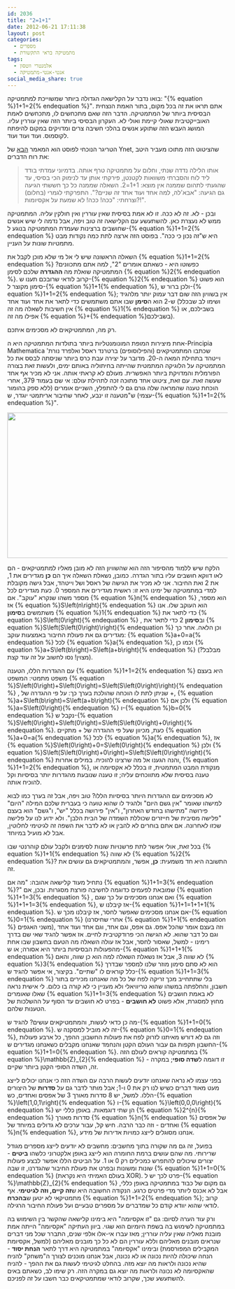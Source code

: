 ```yaml
---
id: 2036
title: "2=1+1"
date: 2012-06-21 17:11:38
layout: post
categories: 
  - מספרים
  - מתמטיקה בראי התקשורת
tags: 
  - אלמנטרי ווטסון
  - אנטי-אנטי-מתמטיקה
social_media_share: true
---
```

בואו נדבר על הקלישאה הגדולה ביותר שמשוייכת למתמטיקה: "{% equation %}1+1=2{% endequation %}". אתם תראו את זה בכל מקום, בתור האמת הנצחית הבסיסית ביותר של המתמטיקה. הדבר הזה שאם מתכחשים לו, מתכחשים לאמת האובייקטיבית שאולי קיימת ואולי לא. העקרון הבסיסי ביותר הזה שאין עוררין עליו. המושג העבש הזה שתוקע אנשים בהלכי חשיבה צרים ומדויקים במקום להיפתח לקוסמוס. ועוד ועוד ועוד.

הטריגר הנוכחי לפוסט הוא המאמר <a href="http://www.ynet.co.il/articles/0,7340,L-4243981,00.html">הבא</a> של Ynet, שהציטוט הזה מתוכו מעביר היטב את רוח הדברים:
<blockquote>אותו הלילה נדדה שנתי, וחלום על מתמטיקה טרף אותה. בדמיוני עמדתי בודד ליד לוח והסברתי משוואות לקטנטן, פירקתי אותן עד לנימוק הכי בסיסי, עד שהגעתי לתהום שממנה אין מוצא: 1+1=2. השאלה שממנה כל כך חששתי הגיעה גם הגיעה: "אבא'לה, למה אחד ועוד אחד זה שניים?". התפרקתי לגמרי (בחלום) וצרחתי: "ככה! ככה! לא שמעת על אקסיומות?!".</blockquote>
ובכן - לא. זה לא ככה. זו לא אמת בסיסית שאין עוררין ואין חולקין עליה. המתמטיקה ממש לא נעצרת כאן. להשתעשע עם הקלישאה זה טוב ויפה, אבל נדמה לי שיש אנשים שחושבים ברצינות שעמדת המתמטיקה בנוגע ל-{% equation %}1+1=2{% endequation %} היא ש"זה נכון כי ככה". בפוסט הזה ארצה לתת כמה נקודות מבט מתמטיות שונות על העניין.

השאלה הראשונה שיש לי אל מי שלא מוכן לקבל את {% equation %}1+1=2{% endequation %} כפשוטו היא - כשאתם אומרים "2", למה אתם מתכוונים? המתמטיקה שואלת מה <strong>ההגדרה</strong> שלכם לסימן {% equation %}2{% endequation %}. קרוב לודאי שרובכם תענו ש-{% equation %}2{% endequation %} הוא פשוט סימון מקוצר ל-{% equation %}1+1{% endequation %}, ולכן ברור ש-{% equation %}1+1=2{% endequation %}; אין בשוויון הזה שום דבר עמוק יותר מלהגיד ש-2 הוא ה<strong>סימן</strong> שבו אתם משתמשים כדי לתאר את אחד ועוד אחד (ושימו לב שבכלל אין חשיבות לשאלה מה זה {% equation %}1{% endequation %} בשבילכם, או אפילו מה זה {% equation %}+{% endequation %}בשבילכם).

רק מה, המתמטיקאים לא מסכימים איתכם.

אחת מיצירות המופת המונומנטליות ביותר בתולדות המתמטיקה היא ה-Principia Mathematica שכתבו המתמטיקאים (והפילוסופים) ברטרנד ראסל ואלפרד נורת' וייטהד בתחילת המאה ה-20. מדובר על יצירה עבת כרס ביותר שניסתה לבסס את כל המתמטיקה על הלוגיקה המתמטית שהייתה בחיתוליה באותם ימים, ולעשות זאת בצורה הפורמלית והמדויקת ביותר האפשרית. מעולם לא קראתי אותה. אני לא מכיר אף אחד שעשה זאת. עם זאת, ציטוט אחד מתוכה זכה לתהילת עולם: אי שם בעמוד 379, אחרי הוכחת טענה שהמראה שלה גורם גם לי להתפלץ, השניים אומרים (ללא ספק בהומור עצמי) ש"מטענה זו ינבע, לאחר שחיבור אריתמטי יוגדר, ש-{% equation %}1+1=2{% endequation %}".

<strong><a href="{{site.baseurl}}{{site.post_images}}/2012/06/principa.png"><img class="alignnone size-full wp-image-2038" title="principa" src="{{site.baseurl}}{{site.post_images}}/2012/06/principa.png" alt="" width="800" height="333" /></a>
</strong>

הלקח שיש ללמוד מהסיפור הזה הוא שהשוויון הזה לא מובן מאליו למתמטיקאים - הם לאו דווקא חושבים עליו בתור הגדרה. כמובן, נשאלת השאלה איך הם <strong>כן</strong> מגדירים את 1, את 2 ואת החיבור. אני לא מכיר את הגישה של ראסל ושל וייטהד, אבל גישה מקובלת למדי במתמטיקה של ימינו היא זו: ראשית מגדירים את המספר 0. כעת מגדירים לכל מספר משהו שנקרא "עוקב". אם {% equation %}n{% endequation %} הוא מספר, אז {% equation %}S\left(n\right){% endequation %} הוא העוקב שלו. אנו משתמשים ב<strong>סימון</strong> {% equation %}1{% endequation %} כדי לתאר את {% equation %}S\left(0\right){% endequation %} , וב<strong>סימון</strong> 2 כדי לתאר את {% equation %}S\left(S\left(0\right)\right){% endequation %} וכן הלאה. אחר כך מגדירים גם את פעולת החיבור באמצעות עוקב: {% equation %}a+0=a{% endequation %} לכל {% equation %}a{% endequation %}, וכמו כן {% equation %}a+S\left(b\right)=S\left(a+b\right){% endequation %} (מבלבל? מצוין! נסו לחשוב על זה עוד קצת).

עם ההגדרות הללו, הטענה {% equation %}1+1=2{% endequation %} היא בעצם משפט מתמטי: המשפט {% equation %}S\left(0\right)+S\left(0\right)=S\left(S\left(0\right)\right){% endequation %} , שניתן לתת לו הוכחה שהולכת בערך כך: על פי ההגדרה של +, {% equation %}a+S\left(b\right)=S\left(a+b\right){% endequation %} ולכן אם {% equation %}a=S\left(0\right){% endequation %} ו-{% equation %}b=0{% endequation %} נקבל ש-{% equation %}S\left(0\right)+S\left(0\right)=S\left(S\left(0\right)+0\right){% endequation %}. כעת, מכיוון שעל פי ההגדרה של + מתקיים {% equation %}a+0=a{% endequation %} לכל {% equation %}a{% endequation %}, אז {% equation %}S\left(0\right)+0=S\left(0\right){% endequation %} ולכן {% equation %}S\left(S\left(0\right)+0\right)=S\left(S\left(0\right)\right){% endequation %} והנה הגענו אל מה שרצינו להוכיח. במילים אחרות, {% equation %}1+1=2{% endequation %}, מנקודת המבט המתמטית, זו בכלל לא אקסיומה או טענה בסיסית שלא מתווכחים עליה; זו טענה שנובעת מהגדרות יותר בסיסיות וקל להוכיח אותה.

לא מסכימים עם ההגדרות היותר בסיסיות הללו? טוב ויפה, אבל זה בערך כמו לבוא למישהו שאומר "אין גשם היום" ולהגיד לו שהוא טועה כי בעברית שלכם המילה "היום" פירושה "מתישהו בחודש האחרון", ו"אין" פירושה בכלל "יש", ו"גשם" הוא בעצם "פלישה מסיבית של חייזרים שכוללת השמדה של הבית הלבן". ולא ידוע לנו על פלישה שכזו לאחרונה. אם אתם בוחרים לא להבין או לא לדבר את השפה זה לגיטימי לחלוטין, אבל לא מועיל במיוחד.

בכל זאת, אולי אפשר לתת פרשנויות שונות לסימנים ולקבל עולם קוהרנטי שבו {% equation %}1+1{% endequation %} לא שווה {% equation %}2{% endequation %}? התשובה היא חד משמעית: <strong>כן</strong>, אפשר, והמתמטיקאים גם עושים את זה.

נתחיל מעוד קלישאה אהובה: "מה אם {% equation %}1+1=3{% endequation %}?" שמובאת לפעמים כדוגמה לחשיבה פורצת מסגרות. ובכן, אם {% equation %}1+1=3{% endequation %} , ואם אנחנו מסכימים על כך שגם {% equation %}1+1+1=3{% endequation %}, אז קיבלנו ש-{% equation %}1+1=1+1+1{% endequation %}. אם אנחנו מסכימים שאפשר לחסר, אז קיבלנו מכך ש-{% equation %}0=1{% endequation %} (אחרי שחיסרנו {% equation %}1+1{% endequation %} משני האגפים), וזה בעצם אומר שהכל אפס. גם אפס, וגם אחד, וגם אחד ועוד אחד וגם כל דבר שהוא. לא הגישה הכי פרודקטיבית לחיים. אז אפשר להגיד שאי שם בדרך רימינו - למשל, שאסור לחסר, אבל אז עולה השאלה מה הטעם בחשבון שבו אחת מהפעולות הבסיסיות ביותר היא אסורה; או ש-{% equation %}1+1+1{% endequation %} לא שווה 3, אבל אז נשאלת השאלה למה הוא כן שווה, והאם {% equation %}3{% endequation %} הוא לא סתם סימון מוזר שלנו למספר שבדרך כלל קוראים לו "שתיים". בקיצור, אי אפשר להגיד ש-{% equation %}1+1=3{% endequation %} בלי שתתחייב מכך זריקה לפח של כל מה שאנחנו מכירים בתור חשבון, והחלפתה במשהו שהוא טריוויאלי ולא מעניין כי לא קורה בו כלום. לי אישית נראה שאלו שאומרים {% equation %}1+1=3{% endequation %} לא באמת חושבים מחוץ למסגרת, אלא פשוט <strong>לא חושבים</strong> - בפרט לא חושבים עד הסוף על ההשלכות של הטענות שלהם.

מה כן כדאי לעשות, והמתמטיקאים עושים? להגיד ש-{% equation %}1+1=0{% endequation %}. זה לא מוביל למסקנה ש-{% equation %}0=1{% endequation %}, וזה גם לא דורש מאיתנו לזרוק לפח את פעולות החשבון; ההפך, כל ארבע פעולות החשבון תקפות גם עבור העולם הקטן והנחמד שאנחנו מקבלים כשאנחנו מגדירים ש-{% equation %}1+1=0{% endequation %}. במתמטיקה קוראים לעולם הזה {% equation %}\mathbb{Z}_{2}{% endequation %} - זו דוגמה ל<strong>שדה סופי</strong>; במקרה זה, השדה הסופי הקטן ביותר שקיים.

בפני עצמו לא נראה שאנחנו יודעים לעשות הרבה עם השדה הזה כי אנחנו יכולים לייצג מעט מאוד דברים כשיש לנו רק את 0 ו-1; אבל מותר לדבר גם על <strong>סדרות</strong> של היצורים הללו. למשל, יש 8 סדרות מאורך 3 של אפסים ואחדים, כש-{% equation %}\left(1,0,1\right){% endequation %} ו-{% equation %}\left(0,0,0\right){% endequation %} הן שתי דוגמאות. באופן כללי יש {% equation %}2^{n}{% endequation %} סדרות מאורך {% equation %}n{% endequation %} של אפסים ואחדים - וזה כבר הרבה. חיש קל, עבור ערכים לא גדולים במיוחד של {% equation %}n{% endequation %}, אנחנו מסוגלים לייצג כמויות אדירות של מידע.

בפועל, זה גם מה שקורה בתוך מחשבים: מחשבים לא יודעים לייצג מספרים מגודל שרירותי. מה שהם עושים ברמת החומרה הוא לייצג באופן אלקטרוני כלשהו <strong>ביטים</strong> - יצורים שיכולים להתפרש כמכילים רק 0 או 1. על הביטים הללו אפשר לבצע פעולות שונות ומשונות ובפרט את פעולת החיבור שהגדרנו, זו שבה {% equation %}1+1=0{% endequation %} (בעולם האמיתי היא נקראת XOR). פרט לכך יש ל-{% equation %}\mathbb{Z}_{2}{% endequation %} גם מקום של כבוד במתמטיקה באופן כללי, אבל לא אכנס ליותר מדי פרטים כרגע. הנקודה החשובה היא ש<strong>זה קיים, וזה לגיטימי</strong>. אף מתמטיקאי לא יטען ש<strong>בהכרח </strong>{% equation %}1+1=2{% endequation %}; קרוב לודאי שהוא יוודא קודם כל שמדברים על מספרים טבעיים ועל פעולת החיבור הרגילה.

ורק עוד הערה לסיום: גם "זו אקסיומה" היא בימינו קלישאה שהקשר בין השימוש בה במתמטיקה לשימוש בה בשפת היומיום הוא שגוי. ביוון העתיקה "אקסיומה" הייתה אמת מובנת מאליה שאין עליה עוררין; מאז עברו אי-אלו אלפי שנים, התברר שכל מני דברים שנראים מובנים מאליהם וללא עוררין הם לא כל כך מובנים מאליהם (למשל, אקסיומת המקבילים המפורסמת) ובימינו "אקסיומה" במתמטיקה היא דרך לתאר <strong>הנחת יסוד</strong> - הנחה שיכולה להיות נכונה או לא נכונה, אבל אנחנו מוכנים לצורך ה"משחק" להניח שהיא נכונה ולראות מה יוצא מזה. בהחלט לגיטימי לעשות גם את ההפך - להניח שהאקסיומה לא נכונה ולראות מה יוצא גם במקרה הזה. רק שימו לב, כשאתם באים להשתעשע שכך, שקרוב לודאי שמתמטיקאים כבר חשבו על זה לפניכם.
